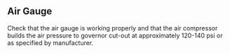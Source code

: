 ## Air Gauge
Check that the air gauge is working properly and that the air compressor builds the air pressure to governor cut-out at approximately 120-140 psi or as specified by manufacturer.